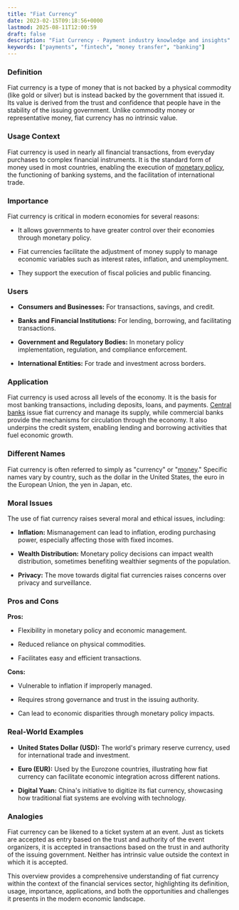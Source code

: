 ```yaml
---
title: "Fiat Currency"
date: 2023-02-15T09:18:56+0000
lastmod: 2025-08-11T12:00:59
draft: false
description: "Fiat Currency - Payment industry knowledge and insights"
keywords: ["payments", "fintech", "money transfer", "banking"]
---
```


### Definition

Fiat currency is a type of money that is not backed by a physical commodity (like gold or silver) but is instead backed by the government that issued it. Its value is derived from the trust and confidence that people have in the stability of the issuing government. Unlike commodity money or representative money, fiat currency has no intrinsic value.

### Usage Context

Fiat currency is used in nearly all financial transactions, from everyday purchases to complex financial instruments. It is the standard form of money used in most countries, enabling the execution of [monetary policy](https://faisalkhanllc.xyz/resources/payments-wiki/m/monetary-policy/), the functioning of banking systems, and the facilitation of international trade.

### Importance

Fiat currency is critical in modern economies for several reasons:

- It allows governments to have greater control over their economies through monetary policy.

- Fiat currencies facilitate the adjustment of money supply to manage economic variables such as interest rates, inflation, and unemployment.

- They support the execution of fiscal policies and public financing.

### Users

- **Consumers and Businesses:** For transactions, savings, and credit.

- **Banks and Financial Institutions:** For lending, borrowing, and facilitating transactions.

- **Government and Regulatory Bodies:** In monetary policy implementation, regulation, and compliance enforcement.

- **International Entities:** For trade and investment across borders.

### Application

Fiat currency is used across all levels of the economy. It is the basis for most banking transactions, including deposits, loans, and payments. [Central banks](https://faisalkhanllc.xyz/resources/payments-wiki/c/central-banks/) issue fiat currency and manage its supply, while commercial banks provide the mechanisms for circulation through the economy. It also underpins the credit system, enabling lending and borrowing activities that fuel economic growth.

### Different Names

Fiat currency is often referred to simply as "currency" or "[money](https://faisalkhanllc.xyz/resources/payments-wiki/m/money/)." Specific names vary by country, such as the dollar in the United States, the euro in the European Union, the yen in Japan, etc.

### Moral Issues

The use of fiat currency raises several moral and ethical issues, including:

- **Inflation:** Mismanagement can lead to inflation, eroding purchasing power, especially affecting those with fixed incomes.

- **Wealth Distribution:** Monetary policy decisions can impact wealth distribution, sometimes benefiting wealthier segments of the population.

- **Privacy:** The move towards digital fiat currencies raises concerns over privacy and surveillance.

### Pros and Cons

**Pros:**

- Flexibility in monetary policy and economic management.

- Reduced reliance on physical commodities.

- Facilitates easy and efficient transactions.

**Cons:**

- Vulnerable to inflation if improperly managed.

- Requires strong governance and trust in the issuing authority.

- Can lead to economic disparities through monetary policy impacts.

### Real-World Examples

- **United States Dollar (USD):** The world's primary reserve currency, used for international trade and investment.

- **Euro (EUR):** Used by the Eurozone countries, illustrating how fiat currency can facilitate economic integration across different nations.

- **Digital Yuan:** China's initiative to digitize its fiat currency, showcasing how traditional fiat systems are evolving with technology.

### Analogies

Fiat currency can be likened to a ticket system at an event. Just as tickets are accepted as entry based on the trust and authority of the event organizers, it is accepted in transactions based on the trust in and authority of the issuing government. Neither has intrinsic value outside the context in which it is accepted.

This overview provides a comprehensive understanding of fiat currency within the context of the financial services sector, highlighting its definition, usage, importance, applications, and both the opportunities and challenges it presents in the modern economic landscape.